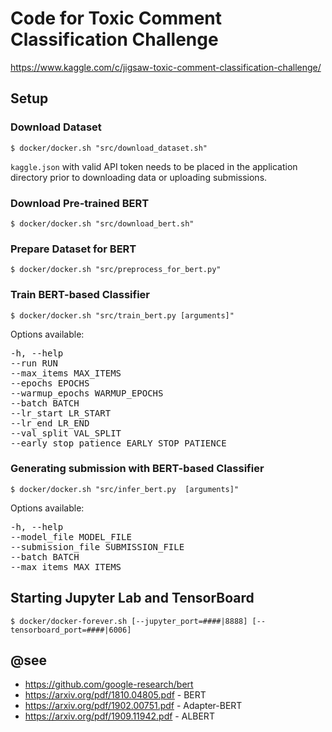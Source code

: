 # Code for Toxic Comment Classification Challenge

https://www.kaggle.com/c/jigsaw-toxic-comment-classification-challenge/

## Setup

### Download Dataset

`$ docker/docker.sh "src/download_dataset.sh"`

`kaggle.json` with valid API token needs to be placed in the application directory prior to downloading data or uploading submissions.

### Download Pre-trained BERT

`$ docker/docker.sh "src/download_bert.sh"`

### Prepare Dataset for BERT

`$ docker/docker.sh "src/preprocess_for_bert.py"`

### Train BERT-based Classifier

`$ docker/docker.sh "src/train_bert.py [arguments]"`

Options available:

<pre>
-h, --help
--run RUN
--max_items MAX_ITEMS
--epochs EPOCHS
--warmup_epochs WARMUP_EPOCHS
--batch BATCH
--lr_start LR_START
--lr_end LR_END
--val_split VAL_SPLIT
--early_stop_patience EARLY_STOP_PATIENCE
</pre>

### Generating submission with BERT-based Classifier

`$ docker/docker.sh "src/infer_bert.py  [arguments]"`

Options available:

<pre>
-h, --help
--model_file MODEL_FILE
--submission_file SUBMISSION_FILE
--batch BATCH
--max_items MAX_ITEMS
</pre>

## Starting Jupyter Lab and TensorBoard

`$ docker/docker-forever.sh [--jupyter_port=####|8888] [--tensorboard_port=####|6006]`

## @see

 - https://github.com/google-research/bert
 - https://arxiv.org/pdf/1810.04805.pdf - BERT
 - https://arxiv.org/pdf/1902.00751.pdf - Adapter-BERT
 - https://arxiv.org/pdf/1909.11942.pdf - ALBERT